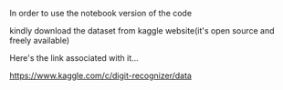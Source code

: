 In order to use the notebook version of the code

kindly download the dataset from kaggle website(it's open source and freely available)

Here's the link associated with it...

https://www.kaggle.com/c/digit-recognizer/data
